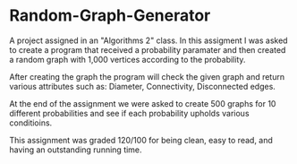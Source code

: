 # Random-Graph-Generator
A project assigned in an "Algorithms 2" class.
In this assigment I was asked to create a program that received a probability paramater and then created a random graph with 1,000 vertices according to the probability.

After creating the graph the program will check the given graph and return various attributes such as: Diameter, Connectivity, Disconnected edges.

At the end of the assignment we were asked to create 500 graphs for 10 different probabilities and see if each probability upholds various conditioins.

This assignment was graded 120/100 for being clean, easy to read, and having an outstanding running time.
